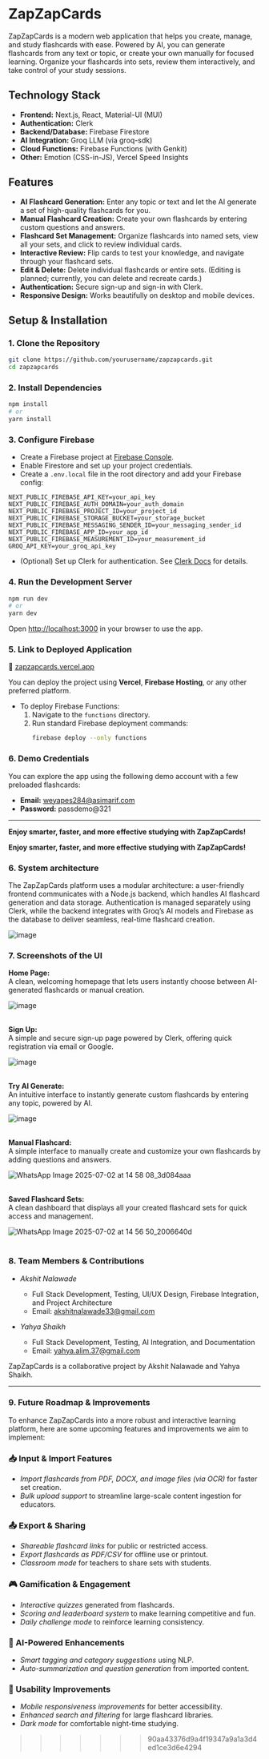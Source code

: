 # ZapZapCards

ZapZapCards is a modern web application that helps you create, manage, and study flashcards with ease. Powered by AI, you can generate flashcards from any text or topic, or create your own manually for focused learning. Organize your flashcards into sets, review them interactively, and take control of your study sessions.

## Technology Stack

- **Frontend:** Next.js, React, Material-UI (MUI)
- **Authentication:** Clerk
- **Backend/Database:** Firebase Firestore
- **AI Integration:** Groq LLM (via groq-sdk)
- **Cloud Functions:** Firebase Functions (with Genkit)
- **Other:** Emotion (CSS-in-JS), Vercel Speed Insights

## Features

- **AI Flashcard Generation:** Enter any topic or text and let the AI generate a set of high-quality flashcards for you.
- **Manual Flashcard Creation:** Create your own flashcards by entering custom questions and answers.
- **Flashcard Set Management:** Organize flashcards into named sets, view all your sets, and click to review individual cards.
- **Interactive Review:** Flip cards to test your knowledge, and navigate through your flashcard sets.
- **Edit & Delete:** Delete individual flashcards or entire sets. (Editing is planned; currently, you can delete and recreate cards.)
- **Authentication:** Secure sign-up and sign-in with Clerk.
- **Responsive Design:** Works beautifully on desktop and mobile devices.

## Setup & Installation

### 1. Clone the Repository

```bash
git clone https://github.com/yourusername/zapzapcards.git
cd zapzapcards
```

### 2. Install Dependencies

```bash
npm install
# or
yarn install
```

### 3. Configure Firebase

- Create a Firebase project at [Firebase Console](https://console.firebase.google.com/).
- Enable Firestore and set up your project credentials.
- Create a `.env.local` file in the root directory and add your Firebase config:

```
NEXT_PUBLIC_FIREBASE_API_KEY=your_api_key
NEXT_PUBLIC_FIREBASE_AUTH_DOMAIN=your_auth_domain
NEXT_PUBLIC_FIREBASE_PROJECT_ID=your_project_id
NEXT_PUBLIC_FIREBASE_STORAGE_BUCKET=your_storage_bucket
NEXT_PUBLIC_FIREBASE_MESSAGING_SENDER_ID=your_messaging_sender_id
NEXT_PUBLIC_FIREBASE_APP_ID=your_app_id
NEXT_PUBLIC_FIREBASE_MEASUREMENT_ID=your_measurement_id
GROQ_API_KEY=your_groq_api_key
```

- (Optional) Set up Clerk for authentication. See [Clerk Docs](https://clerk.com/docs/quickstarts/nextjs) for details.

### 4. Run the Development Server

```bash
npm run dev
# or
yarn dev
```

Open [http://localhost:3000](http://localhost:3000) in your browser to use the app.

### 5. Link to Deployed Application 

🔗 [zapzapcards.vercel.app](https://zapzapcards.vercel.app)

You can deploy the project using **Vercel**, **Firebase Hosting**, or any other preferred platform.

- To deploy Firebase Functions:
  1. Navigate to the `functions` directory.
  2. Run standard Firebase deployment commands:  
     ```bash
     firebase deploy --only functions
     ```

### 6. Demo Credentials

You can explore the app using the following demo account with a few preloaded flashcards: 

- **Email:** weyapes284@asimarif.com  
- **Password:** passdemo@321

---

**Enjoy smarter, faster, and more effective studying with ZapZapCards!**

**Enjoy smarter, faster, and more effective studying with ZapZapCards!**

### 6. System architecture

The ZapZapCards platform uses a modular architecture: a user-friendly frontend communicates with a Node.js backend, which handles AI flashcard generation and data storage. Authentication is managed separately using Clerk, while the backend integrates with Groq’s AI models and Firebase as the database to deliver seamless, real-time flashcard creation.

![image](https://github.com/user-attachments/assets/002f4f80-1ed6-4d89-8feb-6a31b6fa3dad)

### 7. Screenshots of the UI

**Home Page:**  
  A clean, welcoming homepage that lets users instantly choose between AI-generated flashcards or manual creation.

![image](https://github.com/user-attachments/assets/6757de71-5ba9-41d6-b52a-6856c968274f)
<br>
<br>


**Sign Up:**  
  A simple and secure sign-up page powered by Clerk, offering quick registration via email or Google.

![image](https://github.com/user-attachments/assets/4077d1c8-7e1a-4106-9365-fb92a6b0ef54)
<br>
<br>


**Try AI Generate:**  
  An intuitive interface to instantly generate custom flashcards by entering any topic, powered by AI.

![image](https://github.com/user-attachments/assets/15a321b1-fe8e-48c6-b8be-5e350999443b)
<br>
<br>


**Manual Flashcard:**  
  A simple interface to manually create and customize your own flashcards by adding questions and answers.

![WhatsApp Image 2025-07-02 at 14 58 08_3d084aaa](https://github.com/user-attachments/assets/0e9ab32f-99e7-4e10-9768-8568e5a39641)
<br>
<br>


**Saved Flashcard Sets:**  
  A clean dashboard that displays all your created flashcard sets for quick access and management.

![WhatsApp Image 2025-07-02 at 14 56 50_2006640d](https://github.com/user-attachments/assets/12c38e4e-e811-40ff-9fd3-9d2c2d1de910)
<br>
<br>

### 8. Team Members & Contributions

- *Akshit Nalawade*  
  - Full Stack Development, Testing, UI/UX Design, Firebase Integration, and Project Architecture
  - Email: akshitnalawade33@gmail.com

- *Yahya Shaikh*  
  - Full Stack Development, Testing, AI Integration, and Documentation
  - Email: yahya.alim.37@gmail.com

ZapZapCards is a collaborative project by Akshit Nalawade and Yahya Shaikh.

---

### 9. Future Roadmap & Improvements 

To enhance ZapZapCards into a more robust and interactive learning platform, here are some upcoming features and improvements we aim to implement:

### 📥 Input & Import Features
- *Import flashcards from PDF, DOCX, and image files (via OCR)* for faster set creation.
- *Bulk upload support* to streamline large-scale content ingestion for educators.

### 📤 Export & Sharing
- *Shareable flashcard links* for public or restricted access.
- *Export flashcards as PDF/CSV* for offline use or printout.
- *Classroom mode* for teachers to share sets with students.

### 🎮 Gamification & Engagement
- *Interactive quizzes* generated from flashcards.
- *Scoring and leaderboard system* to make learning competitive and fun.
- *Daily challenge mode* to reinforce learning consistency.

### 🧠 AI-Powered Enhancements
- *Smart tagging and category suggestions* using NLP.
- *Auto-summarization and question generation* from imported content.

### 🔧 Usability Improvements
- *Mobile responsiveness improvements* for better accessibility.
- *Enhanced search and filtering* for large flashcard libraries.
- *Dark mode* for comfortable night-time studying.
>>>>>>> 90aa43376d9a4f19347a9a1a3d4ed1ce3d6e4294
